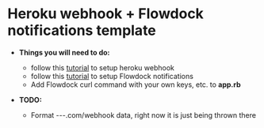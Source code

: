 # Heroku webhook + Flowdock notifications template

- **Things you will need to do:**
  - follow this [tutorial](https://devcenter.heroku.com/articles/app-webhooks#receiving-webhooks) to setup heroku webhook
  - follow this [tutorial](https://www.flowdock.com/api/integration-getting-started) to setup Flowdock notifications
  - Add Flowdock curl command with your own keys, etc. to **app.rb**

- **TODO:**
  - Format ---.com/webhook data, right now it is just being thrown there
